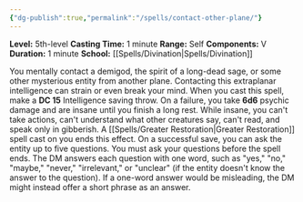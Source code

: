 ```yaml
---
{"dg-publish":true,"permalink":"/spells/contact-other-plane/"}
---
```


**Level:** 5th-level
**Casting Time:** 1 minute
**Range:** Self
**Components:** V
**Duration:** 1 minute
**School:** [[Spells/Divination\|Spells/Divination]]

You mentally contact a demigod, the spirit of a long-dead sage, or some other mysterious entity from another plane. Contacting this extraplanar intelligence can strain or even break your mind. When you cast this spell, make a **DC 15** Intelligence saving throw. On a failure, you take **6d6** psychic damage and are insane until you finish a long rest. While insane, you can't take actions, can't understand what other creatures say, can't read, and speak only in gibberish. A [[Spells/Greater Restoration\|Greater Restoration]] spell cast on you ends this effect.
On a successful save, you can ask the entity up to five questions. You must ask your questions before the spell ends. The DM answers each question with one word, such as "yes," "no," "maybe," "never," "irrelevant," or "unclear" (if the entity doesn't know the answer to the question). If a one-word answer would be misleading, the DM might instead offer a short phrase as an answer.